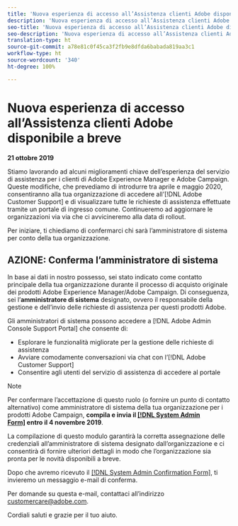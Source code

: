 ```yaml
---
title: 'Nuova esperienza di accesso all’Assistenza clienti Adobe disponibile a breve - Contatto per l’implementazione di  [!DNL Campaign] '
description: 'Nuova esperienza di accesso all’Assistenza clienti Adobe disponibile a breve - Contatto per l’implementazione di  [!DNL Campaign] '
seo-title: 'Nuova esperienza di accesso all’Assistenza clienti Adobe disponibile a breve - Contatto per l’implementazione di  [!DNL Campaign] '
seo-description: 'Nuova esperienza di accesso all’Assistenza clienti Adobe disponibile a breve - Contatto per l’implementazione di  [!DNL Campaign] '
translation-type: ht
source-git-commit: a78e81c0f45ca3f2fb9e8dfda6babada819aa3c1
workflow-type: ht
source-wordcount: '340'
ht-degree: 100%

---
```



# Nuova esperienza di accesso all’Assistenza clienti Adobe disponibile a breve

**21 ottobre 2019**

Stiamo lavorando ad alcuni miglioramenti chiave dell’esperienza del servizio di assistenza per i clienti di Adobe Experience Manager e Adobe Campaign. Queste modifiche, che prevediamo di introdurre tra aprile e maggio 2020, consentiranno alla tua organizzazione di accedere all’[!DNL Adobe Customer Support] e di visualizzare tutte le richieste di assistenza effettuate tramite un portale di ingresso comune. Continueremo ad aggiornare le organizzazioni via via che ci avvicineremo alla data di rollout.

Per iniziare, ti chiediamo di confermarci chi sarà l’amministratore di sistema per conto della tua organizzazione.

## AZIONE: Conferma l’amministratore di sistema

In base ai dati in nostro possesso, sei stato indicato come contatto principale della tua organizzazione durante il processo di acquisto originale dei prodotti Adobe Experience Manager/Adobe Campaign. Di conseguenza, sei l’**amministratore di sistema** designato, ovvero il responsabile della gestione e dell’invio delle richieste di assistenza per questi prodotti Adobe.

Gli amministratori di sistema possono accedere a [!DNL Adobe Admin Console Support Portal] che consente di:

* Esplorare le funzionalità migliorate per la gestione delle richieste di assistenza
* Avviare comodamente conversazioni via chat con l’[!DNL Adobe Customer Support]
* Consentire agli utenti del servizio di assistenza di accedere al portale

>[!NOTE]
>
>Per confermare l’accettazione di questo ruolo (o fornire un punto di contatto alternativo) come amministratore di sistema della tua organizzazione per i prodotti Adobe Campaign, **compila e invia il [[!DNL System Admin Form]](https://adobe.allegiancetech.com/cgi-bin/qwebcorporate.dll?idx=N5M8RY) entro il 4 novembre 2019**.
>
>La compilazione di questo modulo garantirà la corretta assegnazione delle credenziali all’amministratore di sistema designato dall’organizzazione e ci consentirà di fornire ulteriori dettagli in modo che l’organizzazione sia pronta per le novità disponibili a breve.

Dopo che avremo ricevuto il [[!DNL System Admin Confirmation Form]](https://adobe.allegiancetech.com/cgi-bin/qwebcorporate.dll?idx=N5M8RY), ti invieremo un messaggio e-mail di conferma.

Per domande su questa e-mail, contattaci all’indirizzo customercare@adobe.com.

Cordiali saluti e grazie per il tuo aiuto.
